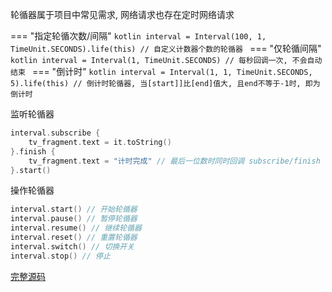 轮循器属于项目中常见需求, 网络请求也存在定时网络请求

=== "指定轮循次数/间隔"
    ```kotlin
    interval = Interval(100, 1, TimeUnit.SECONDS).life(this) // 自定义计数器个数的轮循器
    ```
=== "仅轮循间隔"
    ```kotlin
     interval = Interval(1, TimeUnit.SECONDS) // 每秒回调一次, 不会自动结束
    ```
=== "倒计时"
    ```kotlin
    interval = Interval(1, 1, TimeUnit.SECONDS, 5).life(this) // 倒计时轮循器, 当[start]]比[end]值大, 且end不等于-1时, 即为倒计时
    ```

监听轮循器
```kotlin
interval.subscribe {
    tv_fragment.text = it.toString()
}.finish {
    tv_fragment.text = "计时完成" // 最后一位数时同时回调 subscribe/finish
}.start()
```

操作轮循器
```kotlin
interval.start() // 开始轮循器
interval.pause() // 暂停轮循器
interval.resume() // 继续轮循器
interval.reset() // 重置轮循器
interval.switch() // 切换开关
interval.stop() // 停止
```

[完整源码](https://github.com/liangjingkanji/Net/blob/master/sample/src/main/java/com/drake/net/sample/ui/fragment/SuperIntervalFragment.kt)